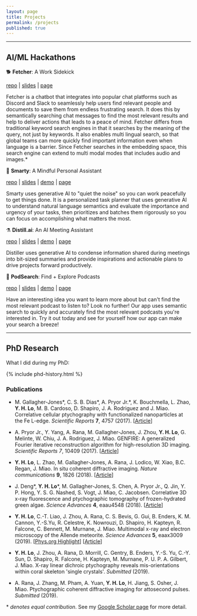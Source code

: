 ```yaml
---
layout: page
title: Projects
permalink: /projects
published: true
---
```


<p><hr class="hr-page"></p>

## AI/ML Hackathons

<!-- --- -->
<!-- <hr style="width: 5%"> -->

🐕 **Fetcher**: A Work Sidekick  
<!-- (2023-03-17)   -->
[repo](https://github.com/hellomikelo/hackathon-cohere-qdrant) | [slides](https://storage.googleapis.com/lablab-static-eu/presentations%2Fsubmissions%2Fclfd4c4zf00903b6x3n6tf719%2Fclfd4c4zf00903b6x3n6tf719-1679093178421.pdf) | [page](https://lablab.ai/event/multilingual-semantic-search-hackathon/fetch/fetcher-the-work-sidekick)

Fetcher is a chatbot that integrates into popular chat platforms such as Discord and Slack to seamlessly help users find relevant people and documents to save them from endless frustrating search. It does this by semantically searching chat messages to find the most relevant results and help to deliver actions that leads to a peace of mind. Fetcher differs from traditional keyword search engines in that it searches by the meaning of the query, not just by keywords. It also enables multi lingual search, so that global teams can more quickly find important information even when language is a barrier. Since Fetcher searches in the embedding space, this search engine can extend to multi modal modes that includes audio and images.* 

<!-- <hr style="width: 5%"> -->

🧐 **Smarty**: A Mindful Personal Assistant  
<!-- (2022-12-05)   -->
[repo](https://github.com/hellomikelo/smarty) | [slides](https://docs.google.com/presentation/d/1AGgXLxIofVwwKWWS9p7DDUqIfxlBbngMrIVmSvR_2Q8/edit?usp=sharing) | [demo](https://hellomikelo-smarty-smarty-app-2flo6l.streamlit.app/) | [page](https://lablab.ai/event/generative-ai-hackathon/smarty/smarty-personal-assistant)

Smarty uses generative AI to "quiet the noise" so you can work peacefully to get things done. It is a personalized task planner that uses generative AI to understand natural language semantics and evaluate the importance and urgency of your tasks, then prioritizes and batches them rigorously so you can focus on accomplishing what matters the most.

<!-- <hr style="width: 5%"> -->

⚗️ **Distill.ai**: An AI Meeting Assistant  
<!-- (2022-12-16)   -->
[repo](https://github.com/hellomikelo/openai-hackathon) | [slides](https://docs.google.com/presentation/d/1mOyOCs1HkmTxbvoHCTenvBFmGnSRM8ZiZsg6ddcr38w/edit?usp=sharing) | [demo](https://hellomikelo-openai-hackathon-app-wip-initial-r4od4p.streamlit.app/) | [page](https://lablab.ai/event/openai-whisper-gpt3-codex-dalle2-hackathon/headjackers/distill-ai-meeting-assistant)

Distiller uses generative AI to condense information shared during meetings into bit-sized summaries and provide inspirations and actionable plans to drive projects forward productively.

<!-- <hr style="width: 5%"> -->

🔎 **PodSearch**: Find + Explore Podcasts  
<!-- (2022-12-24)   -->
[repo](https://github.com/hellomikelo/semantic-search-hackathon) | [slides](https://docs.google.com/presentation/d/16xZuIotA-xYZVeVV7foN4lzPn7rrYBYy_MzMpoWiszs/edit?pli=1#slide=id.g1c57b49e1f0_0_196) | [demo](https://hellomikelo-semantic-search-hackathon-streamlit-app-p4qpo5.streamlit.app/) | [page](https://lablab.ai/event/semantic-search-hackathon/info-insighters/podsearh)

Have an interesting idea you want to learn more about but can't find the most relevant podcast to listen to? Look no further! Our app uses semantic search to quickly and accurately find the most relevant podcasts you're interested in. Try it out today and see for yourself how our app can make your search a breeze!

--- 

## PhD Research

What I did during my PhD:

<!-- ![jpg](/assets/images/phd-history.jpg){:width="100%"} -->
{% include phd-history.html %}

### Publications

- M. Gallagher-Jones\*, C. S. B. Dias\*, A. Pryor Jr.\*, K. Bouchmella, L. Zhao, __Y. H. Lo__, M. B. Cardoso, D. Shapiro, J. A. Rodriguez and J. Miao. Correlative cellular ptychography with functionalized nanoparticles at the Fe L-edge. _Scientific Reports_ __7__, 4757 (2017). [[Article](https://www.nature.com/articles/s41598-017-04784-5)]

- A. Pryor Jr., Y. Yang, A. Rana, M. Gallagher-Jones, J. Zhou, __Y. H. Lo__, G. Melinte, W. Chiu, J. A. Rodriguez, J. Miao. GENFIRE: A generalized Fourier iterative reconstruction algorithm for high-resolution 3D imaging. _Scientific Reports_ _7_, 10409 (2017). [[Article](https://www.nature.com/articles/s41598-017-09847-1)]

- __Y. H. Lo__, L. Zhao, M. Gallagher-Jones, A. Rana, J. Lodico, W. Xiao, B.C. Regan, J. Miao. In situ coherent diffractive imaging. _Nature communications_ __9__, 1826 (2018). [[Article](https://www.nature.com/articles/s41467-018-04259-9)]

- J. Deng\*, __Y. H. Lo__\*, M. Gallagher-Jones, S. Chen, A. Pryor Jr., Q. Jin, Y. P. Hong, Y. S. G. Nashed, S. Vogt, J. Miao, C. Jacobsen. Correlative 3D x-ray fluorescence and ptychographic tomography of frozen-hydrated green algae. _Science Advances_ __4__, eaau4548 (2018). [[Article](https://advances.sciencemag.org/content/4/11/eaau4548)]

- __Y. H. Lo__, C.-T. Liao, J. Zhou, A. Rana, C. S. Bevis, G. Gui, B. Enders, K. M. Cannon, Y.-S.Yu, R. Celestre, K. Nowrouzi, D. Shapiro, H. Kapteyn, R. Falcone, C. Bennett, M. Murnane, J. Miao. Multimodal x-ray and electron microscopy of the Allende meteorite. _Science Advances_ __5__, eaax3009 (2019). [[Phys.org Highlight](https://phys.org/news/2019-09-multimodal-x-ray-electron-microscopy-allende.html)] [[Article](https://advances.sciencemag.org/content/5/9/eaax3009.full)]

- __Y. H. Lo__, J. Zhou, A. Rana, D. Morrill, C. Gentry, B. Enders, Y.-S. Yu, C.-Y. Sun, D. Shapiro, R. Falcone, H. Kapteyn, M. Murnane, P. U. P. A. Gilbert, J. Miao. X-ray linear dichroic ptychography reveals mis-orientations within coral skeleton 'single crystals'. _Submitted_ (2019).

- A. Rana, J. Zhang, M. Pham, A. Yuan, __Y. H. Lo__, H. Jiang, S. Osher, J. Miao. Ptychographic coherent diffractive imaging for attosecond pulses. _Submitted_ (2019).

\* _denotes equal contribution_. See my [Google Scholar page](https://scholar.google.com/citations?user=L_oHzBUAAAAJ&hl=en) for more detail.


